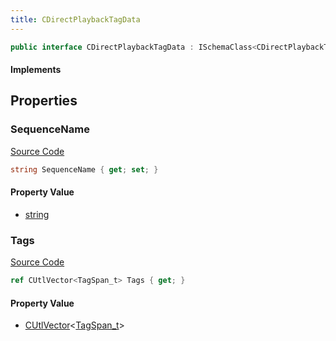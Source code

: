```yaml
---
title: CDirectPlaybackTagData
---
```


```csharp
public interface CDirectPlaybackTagData : ISchemaClass<CDirectPlaybackTagData>, ISchemaField, ISchemaClass, INativeHandle
```

#### Implements

## Properties

### SequenceName

[Source Code](https://github.com/swiftly-solution/swiftlys2/blob/main/managed/src/SwiftlyS2.Generated/Schemas/Interfaces/CDirectPlaybackTagData.cs#L17)

```csharp
string SequenceName { get; set; }
```

#### Property Value

- [string](https://learn.microsoft.com/dotnet/api/system.string)

### Tags

[Source Code](https://github.com/swiftly-solution/swiftlys2/blob/main/managed/src/SwiftlyS2.Generated/Schemas/Interfaces/CDirectPlaybackTagData.cs#L19)

```csharp
ref CUtlVector<TagSpan_t> Tags { get; }
```

#### Property Value

- [CUtlVector](/docs/api/-1)<[TagSpan_t](/docs/api/shared/schemadefinitions/tagspan_t)>

